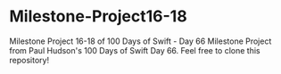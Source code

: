 # Milestone-Project16-18
Milestone Project 16-18 of 100 Days of Swift - Day 66
Milestone Project from Paul Hudson's 100 Days of Swift Day 66.
Feel free to clone this repository!
